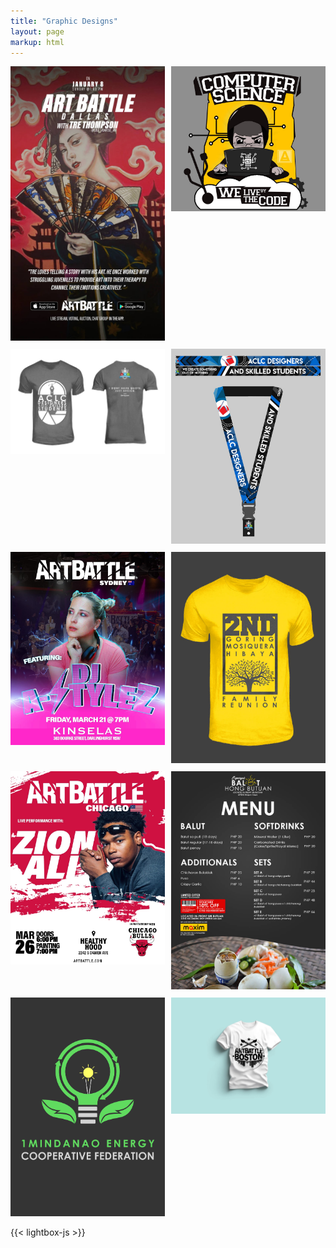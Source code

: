 ```yaml
---
title: "Graphic Designs"
layout: page
markup: html
---
```


<div class="gallery" style="display: grid; grid-template-columns: repeat(auto-fit, minmax(200px, 1fr)); gap: 10px;">
  <a href="gallery/image1.jpg" data-lightbox="artbattle" data-title="Art Battle Movie Poster">
    <img src="gallery/image1.jpg" style="width: 100%; height: auto;">
  </a>
  <a href="gallery/image2.jpg" data-lightbox="artbattle" data-title="Computer Science Graphic Tee">
    <img src="gallery/image2.jpg" style="width: 100%; height: auto;">
  </a>
  <a href="gallery/image3.jpg" data-lightbox="artbattle" data-title="ADSS T-Shirt Design">
    <img src="gallery/image3.jpg" style="width: 100%; height: auto;">
  </a>
  <a href="gallery/image4.jpg" data-lightbox="artbattle" data-title="ADSS ID LACE Design v1">
    <img src="gallery/image4.jpg" style="width: 100%; height: auto;">
  </a>
  <a href="gallery/image5.jpg" data-lightbox="artbattle" data-title="Art Battle DJ Poster - AStyleZ">
    <img src="gallery/image5.jpg" style="width: 100%; height: auto;">
  </a>
  <a href="gallery/image6.jpg" data-lightbox="artbattle" data-title="Reunion T-Shirt Design - Tambis 2nd">
    <img src="gallery/image6.jpg" style="width: 100%; height: auto;">
  </a>
  <a href="gallery/image7.jpg" data-lightbox="artbattle" data-title="Art Battle DJ Poster - Zion Ali">
    <img src="gallery/image7.jpg" style="width: 100%; height: auto;">
  </a>
  <a href="gallery/image8.jpg" data-lightbox="artbattle" data-title="Balut Hong Butuan - Menu Layout">
    <img src="gallery/image8.jpg" style="width: 100%; height: auto;">
  </a>
  <a href="gallery/image9.jpg" data-lightbox="artbattle" data-title="1Mindanao Logo Entry">
    <img src="gallery/image9.jpg" style="width: 100%; height: auto;">
  </a>
  <a href="gallery/image10.jpg" data-lightbox="artbattle" data-title="Art Battle Boston T-Shirt Design">
    <img src="gallery/image10.jpg" style="width: 100%; height: auto;">
  </a>
</div>

{{< lightbox-js >}}
